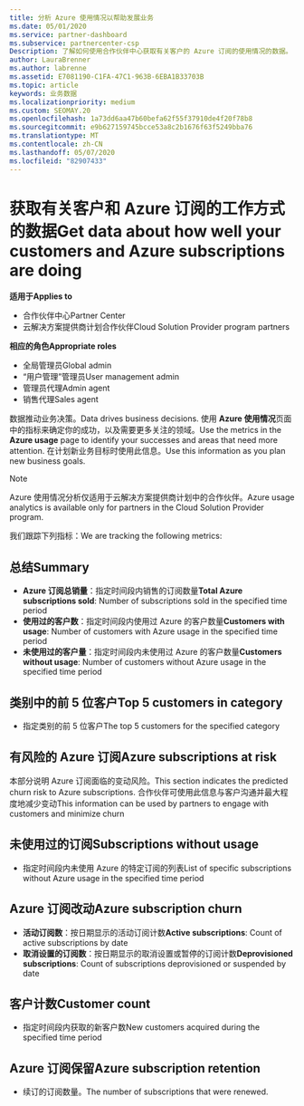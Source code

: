 ```yaml
---
title: 分析 Azure 使用情况以帮助发展业务
ms.date: 05/01/2020
ms.service: partner-dashboard
ms.subservice: partnercenter-csp
Description: 了解如何使用合作伙伴中心获取有关客户的 Azure 订阅的使用情况的数据。
author: LauraBrenner
ms.author: labrenne
ms.assetid: E7081190-C1FA-47C1-963B-6EBA1B33703B
ms.topic: article
keywords: 业务数据
ms.localizationpriority: medium
ms.custom: SEOMAY.20
ms.openlocfilehash: 1a73dd6aa47b60befa62f55f37910de4f20f78b8
ms.sourcegitcommit: e9b627159745bcce53a8c2b1676f63f5249bba76
ms.translationtype: MT
ms.contentlocale: zh-CN
ms.lasthandoff: 05/07/2020
ms.locfileid: "82907433"
---
```

# <a name="get-data-about-how-well-your-customers-and-azure-subscriptions-are-doing"></a><span data-ttu-id="99192-104">获取有关客户和 Azure 订阅的工作方式的数据</span><span class="sxs-lookup"><span data-stu-id="99192-104">Get data about how well your customers and Azure subscriptions are doing</span></span>

<span data-ttu-id="99192-105">**适用于**</span><span class="sxs-lookup"><span data-stu-id="99192-105">**Applies to**</span></span>

- <span data-ttu-id="99192-106">合作伙伴中心</span><span class="sxs-lookup"><span data-stu-id="99192-106">Partner Center</span></span>
- <span data-ttu-id="99192-107">云解决方案提供商计划合作伙伴</span><span class="sxs-lookup"><span data-stu-id="99192-107">Cloud Solution Provider program partners</span></span>

<span data-ttu-id="99192-108">**相应的角色**</span><span class="sxs-lookup"><span data-stu-id="99192-108">**Appropriate roles**</span></span>

- <span data-ttu-id="99192-109">全局管理员</span><span class="sxs-lookup"><span data-stu-id="99192-109">Global admin</span></span>
- <span data-ttu-id="99192-110">“用户管理”管理员</span><span class="sxs-lookup"><span data-stu-id="99192-110">User management admin</span></span>
- <span data-ttu-id="99192-111">管理员代理</span><span class="sxs-lookup"><span data-stu-id="99192-111">Admin agent</span></span>
- <span data-ttu-id="99192-112">销售代理</span><span class="sxs-lookup"><span data-stu-id="99192-112">Sales agent</span></span>

<span data-ttu-id="99192-113">数据推动业务决策。</span><span class="sxs-lookup"><span data-stu-id="99192-113">Data drives business decisions.</span></span> <span data-ttu-id="99192-114">使用 **Azure 使用情况**页面中的指标来确定你的成功，以及需要更多关注的领域。</span><span class="sxs-lookup"><span data-stu-id="99192-114">Use the metrics in the **Azure usage** page to identify your successes and areas that need more attention.</span></span> <span data-ttu-id="99192-115">在计划新业务目标时使用此信息。</span><span class="sxs-lookup"><span data-stu-id="99192-115">Use this information as you plan new business goals.</span></span>

> [!NOTE]
> <span data-ttu-id="99192-116">Azure 使用情况分析仅适用于云解决方案提供商计划中的合作伙伴。</span><span class="sxs-lookup"><span data-stu-id="99192-116">Azure usage analytics is available only for partners in the Cloud Solution Provider program.</span></span>

<span data-ttu-id="99192-117">我们跟踪下列指标：</span><span class="sxs-lookup"><span data-stu-id="99192-117">We are tracking the following metrics:</span></span>

## <a name="summary"></a><span data-ttu-id="99192-118">总结</span><span class="sxs-lookup"><span data-stu-id="99192-118">Summary</span></span>

- <span data-ttu-id="99192-119">**Azure 订阅总销量**：指定时间段内销售的订阅数量</span><span class="sxs-lookup"><span data-stu-id="99192-119">**Total Azure subscriptions sold**: Number of subscriptions sold in the specified time period</span></span>  
- <span data-ttu-id="99192-120">**使用过的客户数**：指定时间段内使用过 Azure 的客户数量</span><span class="sxs-lookup"><span data-stu-id="99192-120">**Customers with usage**: Number of customers with Azure usage in the specified time period</span></span>  
- <span data-ttu-id="99192-121">**未使用过的客户量**：指定时间段内未使用过 Azure 的客户数量</span><span class="sxs-lookup"><span data-stu-id="99192-121">**Customers without usage**: Number of customers without Azure usage in the specified time period</span></span>  

## <a name="top-5-customers-in-category"></a><span data-ttu-id="99192-122">类别中的前 5 位客户</span><span class="sxs-lookup"><span data-stu-id="99192-122">Top 5 customers in category</span></span>

- <span data-ttu-id="99192-123">指定类别的前 5 位客户</span><span class="sxs-lookup"><span data-stu-id="99192-123">The top 5 customers for the specified category</span></span>  

## <a name="azure-subscriptions-at-risk"></a><span data-ttu-id="99192-124">有风险的 Azure 订阅</span><span class="sxs-lookup"><span data-stu-id="99192-124">Azure subscriptions at risk</span></span>

<span data-ttu-id="99192-125">本部分说明 Azure 订阅面临的变动风险。</span><span class="sxs-lookup"><span data-stu-id="99192-125">This section indicates the predicted churn risk to Azure subscriptions.</span></span> <span data-ttu-id="99192-126">合作伙伴可使用此信息与客户沟通并最大程度地减少变动</span><span class="sxs-lookup"><span data-stu-id="99192-126">This information can be used by partners to engage with customers and minimize churn</span></span>

## <a name="subscriptions-without-usage"></a><span data-ttu-id="99192-127">未使用过的订阅</span><span class="sxs-lookup"><span data-stu-id="99192-127">Subscriptions without usage</span></span>

- <span data-ttu-id="99192-128">指定时间段内未使用 Azure 的特定订阅的列表</span><span class="sxs-lookup"><span data-stu-id="99192-128">List of specific subscriptions without Azure usage in the specified time period</span></span>  

## <a name="azure-subscription-churn"></a><span data-ttu-id="99192-129">Azure 订阅改动</span><span class="sxs-lookup"><span data-stu-id="99192-129">Azure subscription churn</span></span>

- <span data-ttu-id="99192-130">**活动订阅数**：按日期显示的活动订阅计数</span><span class="sxs-lookup"><span data-stu-id="99192-130">**Active subscriptions**: Count of active subscriptions by date</span></span>  
- <span data-ttu-id="99192-131">**取消设置的订阅数**：按日期显示的取消设置或暂停的订阅计数</span><span class="sxs-lookup"><span data-stu-id="99192-131">**Deprovisioned subscriptions**: Count of subscriptions deprovisioned or suspended by date</span></span>  

## <a name="customer-count"></a><span data-ttu-id="99192-132">客户计数</span><span class="sxs-lookup"><span data-stu-id="99192-132">Customer count</span></span>

- <span data-ttu-id="99192-133">指定时间段内获取的新客户数</span><span class="sxs-lookup"><span data-stu-id="99192-133">New customers acquired during the specified time period</span></span>  

## <a name="azure-subscription-retention"></a><span data-ttu-id="99192-134">Azure 订阅保留</span><span class="sxs-lookup"><span data-stu-id="99192-134">Azure subscription retention</span></span>

- <span data-ttu-id="99192-135">续订的订阅数量。</span><span class="sxs-lookup"><span data-stu-id="99192-135">The number of subscriptions that were renewed.</span></span>
